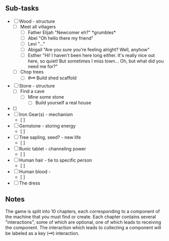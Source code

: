 ## Sub-tasks
- [ ] Wood - structure
	- [ ] Meet all villagers
		- [ ] Father Elijah
			"Newcomer eh?" \*grumbles*
		- [ ] Abel
			"Oh hello there my friend"
		- [ ] Levi
			"..."
		- [ ] Abigail
			"Are you sure you're feeling alright? Well, anyhow"
		- [ ] Esther
			"Hi! I haven't been here long either. It's really nice out here, so quiet! But sometimes I miss town... Oh, but what did you need me for?"
	- [ ] Chop trees 
		- [ ] #🗝️ Build shed scaffold
- [ ] Stone - structure
	- [ ] Find a cave
		- [ ] Mine some stone
			- [ ] Build yourself a real house
- [ ] 
- [ ] Iron Gear(s) - mechanism
	- [ ] 
- [ ] Gemstone - storing energy
	- [ ] 
- [ ] Tree sapling, seed? - new life
	- [ ] 
- [ ] Runic tablet - channeling power
	- [ ] 
- [ ] Human hair - tie to specific person
	- [ ] 
- [ ] Human blood - 
	- [ ] 
- [ ] The dress

## Notes
The game is split into 10 chapters, each corresponding to a component of the machine that you must find or create. Each chapter contains several "interactions", some of which are optional, one of which leads to receiving the component. The interaction which leads to collecting a component will be labeled as a key (🗝️) interaction. 

